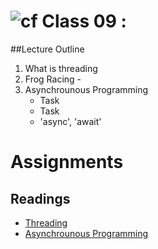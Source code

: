 ![cf](http://i.imgur.com/7v5ASc8.png) Class 09 : 
=====================================

##Lecture Outline
1. What is threading
2. Frog Racing -
3. Asynchrounous Programming
	- Task
	- Task<Result>
	- 'async', 'await'


# Assignments

## Readings
- [Threading](https://docs.microsoft.com/en-us/dotnet/csharp/programming-guide/concepts/threading/)
- [Asynchrounous Programming](https://docs.microsoft.com/en-us/dotnet/csharp/programming-guide/concepts/async/)
